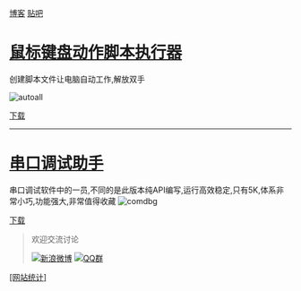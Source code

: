 [博客](http://www.cinzy.com)   [贴吧](https://tieba.baidu.com/cinzy) 

# [鼠标键盘动作脚本执行器](https://www.cinzy.com/post/shu-biao-jian-pan-dong-zuo-jiao-ben-zhi-xing-qi-AutoAll-0.361.html)

创建脚本文件让电脑自动工作,解放双手

![autoall](https://www.cinzy.com/picx-images-hosting/autoall.lxv9yrjz.webp)

[下载](https://www.cinzy.com/post/shu-biao-jian-pan-dong-zuo-jiao-ben-zhi-xing-qi-AutoAll-0.361.html)

---
# [串口调试助手](https://www.cinzy.com/post/bian-xi-chuan-kou-diao-shi-zhu-shou-COMDBG-0.3RC.html)

串口调试软件中的一员,不同的是此版本纯API编写,运行高效稳定,只有5K,体系非常小巧,功能强大,非常值得收藏
![comdbg](https://cinzy.github.io/picx-images-hosting/comdbg.2dokfi2dgq.webp)

[下载](https://www.cinzy.com/post/bian-xi-chuan-kou-diao-shi-zhu-shou-COMDBG-0.3RC.html)


> 欢迎交流讨论
>
> [![新浪微博](https://cinzy.github.io/picx-images-hosting/sina_weibo22x22.1lbowbwzxn.webp)](https://weibo.com/u/1719478201) [![QQ群](https://pub.idqqimg.com/wpa/images/group.png)](https://qm.qq.com/cgi-bin/qm/qr?k=NOdmlPd_BSVTG4FPbq9z1BisjR7lcBg-&jump_from=webapi&authKey=2DsccVNFlTlJ8M58VpasTuCRqOqCLLDai1r2LJwNj4+0S8/C8zAl+11wpd0eYLxR) 

[\[网站统计](https://clicky.com/?site_id=101457243)[\]](https://clicky.com/?site_id=101457243&sitekey=88445d38b6fc6aeb)
